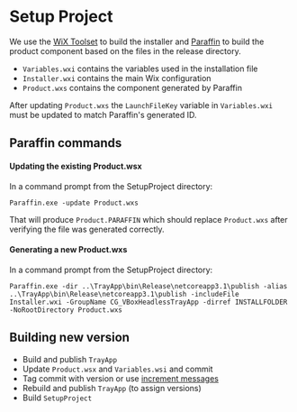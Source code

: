 # Setup Project

We use the [WiX Toolset](https://wixtoolset.org/) to build the installer and  [Paraffin](https://github.com/Wintellect/Paraffin/)
to build the product component based on the files in the release directory.

* `Variables.wxi` contains the variables used in the installation file
* `Installer.wxi` contains the main Wix configuration
* `Product.wxs` contains the component generated by Paraffin

After updating `Product.wxs` the `LaunchFileKey` variable in `Variables.wxi` must be updated to match Paraffin's
generated ID.

## Paraffin commands

#### Updating the existing Product.wsx

In a command prompt from the SetupProject directory:

`Paraffin.exe -update Product.wxs`

That will produce `Product.PARAFFIN` which should replace `Product.wxs` after verifying the file was generated
correctly.

#### Generating a new Product.wxs

In a command prompt from the SetupProject directory:

`Paraffin.exe -dir ..\TrayApp\bin\Release\netcoreapp3.1\publish -alias ..\TrayApp\bin\Release\netcoreapp3.1\publish -includeFile Installer.wxi -GroupName CG_VBoxHeadlessTrayApp -dirref INSTALLFOLDER -NoRootDirectory Product.wxs`

## Building new version

 * Build and publish `TrayApp`
 * Update `Product.wsx` and `Variables.wsi` and commit
 * Tag commit with version or use [increment messages](https://gitversion.net/docs/more-info/version-increments)
 * Rebuild and publish `TrayApp` (to assign versions)
 * Build `SetupProject`